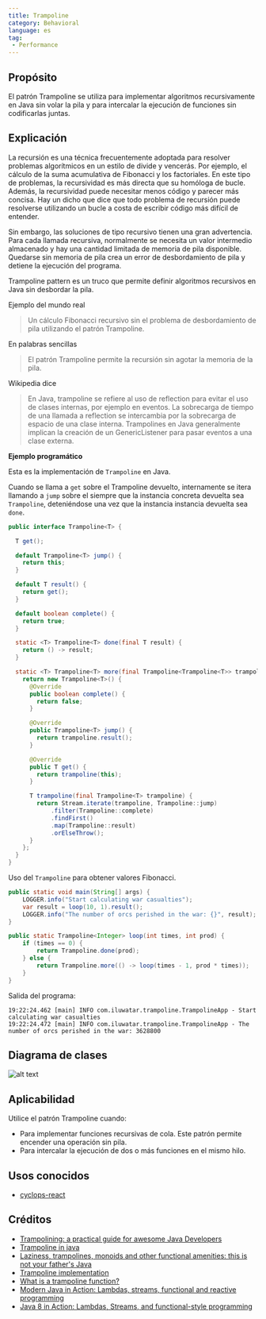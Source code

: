 ```yaml
---
title: Trampoline
category: Behavioral
language: es
tag:
 - Performance
---
```


## Propósito

El patrón Trampoline se utiliza para implementar algoritmos recursivamente en Java sin volar la pila
y para intercalar la ejecución de funciones sin codificarlas juntas.

## Explicación

La recursión es una técnica frecuentemente adoptada para resolver problemas algorítmicos en un estilo de divide y
vencerás.
Por ejemplo, el cálculo de la suma acumulativa de Fibonacci y los factoriales. En este tipo de
problemas, la recursividad es más directa que su homóloga de bucle. Además, la recursividad puede
necesitar menos código y parecer más concisa. Hay un dicho que dice que todo problema de recursión puede resolverse
utilizando un bucle a costa de escribir código más difícil de entender.

Sin embargo, las soluciones de tipo recursivo tienen una gran advertencia. Para cada llamada recursiva, normalmente se
necesita
un valor intermedio almacenado y hay una cantidad limitada de memoria de pila disponible. Quedarse sin
memoria de pila crea un error de desbordamiento de pila y detiene la ejecución del programa.

Trampoline pattern es un truco que permite definir algoritmos recursivos en Java sin desbordar la
pila.

Ejemplo del mundo real

> Un cálculo Fibonacci recursivo sin el problema de desbordamiento de pila utilizando el patrón Trampoline.

En palabras sencillas

> El patrón Trampoline permite la recursión sin agotar la memoria de la pila.

Wikipedia dice

> En Java, trampoline se refiere al uso de reflection para evitar el uso de clases internas, por ejemplo en
> eventos. La sobrecarga de tiempo de una llamada a reflection se intercambia por la sobrecarga de espacio de una clase
> interna.
> Trampolines en Java generalmente implican la creación de un GenericListener para pasar eventos a una clase externa.

**Ejemplo programático**

Esta es la implementación de `Trampoline` en Java.

Cuando se llama a `get` sobre el Trampoline devuelto, internamente se itera llamando a `jump` sobre el
siempre que la instancia concreta devuelta sea `Trampoline`, deteniéndose una vez que la instancia
instancia devuelta sea `done`.

```java
public interface Trampoline<T> {

  T get();

  default Trampoline<T> jump() {
    return this;
  }

  default T result() {
    return get();
  }

  default boolean complete() {
    return true;
  }

  static <T> Trampoline<T> done(final T result) {
    return () -> result;
  }

  static <T> Trampoline<T> more(final Trampoline<Trampoline<T>> trampoline) {
    return new Trampoline<T>() {
      @Override
      public boolean complete() {
        return false;
      }

      @Override
      public Trampoline<T> jump() {
        return trampoline.result();
      }

      @Override
      public T get() {
        return trampoline(this);
      }

      T trampoline(final Trampoline<T> trampoline) {
        return Stream.iterate(trampoline, Trampoline::jump)
            .filter(Trampoline::complete)
            .findFirst()
            .map(Trampoline::result)
            .orElseThrow();
      }
    };
  }
}
```

Uso del `Trampoline` para obtener valores Fibonacci.

```java
public static void main(String[] args) {
    LOGGER.info("Start calculating war casualties");
    var result = loop(10, 1).result();
    LOGGER.info("The number of orcs perished in the war: {}", result);
}

public static Trampoline<Integer> loop(int times, int prod) {
    if (times == 0) {
        return Trampoline.done(prod);
    } else {
        return Trampoline.more(() -> loop(times - 1, prod * times));
    }
}
```

Salida del programa:

```
19:22:24.462 [main] INFO com.iluwatar.trampoline.TrampolineApp - Start calculating war casualties
19:22:24.472 [main] INFO com.iluwatar.trampoline.TrampolineApp - The number of orcs perished in the war: 3628800
```

## Diagrama de clases

![alt text](./etc/trampoline.urm.png "Trampoline pattern class diagram")

## Aplicabilidad

Utilice el patrón Trampoline cuando:

* Para implementar funciones recursivas de cola. Este patrón permite encender una operación sin pila.
* Para intercalar la ejecución de dos o más funciones en el mismo hilo.

## Usos conocidos

* [cyclops-react](https://github.com/aol/cyclops-react)

## Créditos

* [Trampolining: a practical guide for awesome Java Developers](https://medium.com/@johnmcclean/trampolining-a-practical-guide-for-awesome-java-developers-4b657d9c3076)
* [Trampoline in java ](http://mindprod.com/jgloss/trampoline.html)
* [Laziness, trampolines, monoids and other functional amenities: this is not your father's Java](https://www.slideshare.net/mariofusco/lazine)
* [Trampoline implementation](https://github.com/bodar/totallylazy/blob/master/src/com/googlecode/totallylazy/Trampoline.java)
* [What is a trampoline function?](https://stackoverflow.com/questions/189725/what-is-a-trampoline-function)
* [Modern Java in Action: Lambdas, streams, functional and reactive programming](https://www.amazon.com/gp/product/1617293563/ref=as_li_qf_asin_il_tl?ie=UTF8&tag=javadesignpat-20&creative=9325&linkCode=as2&creativeASIN=1617293563&linkId=ad53ae6f9f7c0982e759c3527bd2595c)
* [Java 8 in Action: Lambdas, Streams, and functional-style programming](https://www.amazon.com/gp/product/1617291994/ref=as_li_qf_asin_il_tl?ie=UTF8&tag=javadesignpat-20&creative=9325&linkCode=as2&creativeASIN=1617291994&linkId=e3e5665b0732c59c9d884896ffe54f4f)
